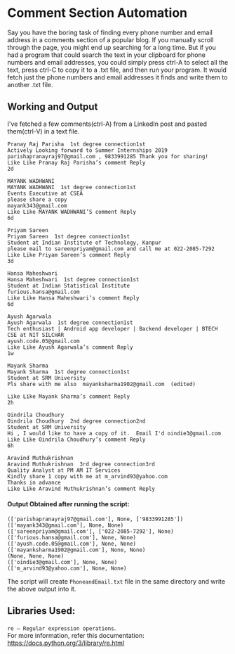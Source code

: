 # Comment Section Automation

Say you have the boring task of finding every phone number and email address in a comments section of a popular blog. If you manually scroll through the page, you might end up searching for a long time. But if you had a program that could search the text in your clipboard for phone numbers and email addresses, you could simply press ctrl-A to select all the text, press ctrl-C to copy it to a .txt file, and then run your program. It would fetch just the phone numbers and email addresses it finds and write them to another .txt file.

## Working and Output

I've fetched a few comments(ctrl-A) from a LinkedIn post and pasted them(ctrl-V) in a text file.
```
Pranay Raj Parisha  1st degree connection1st
Actively Looking forward to Summer Internships 2019
parishapranayraj97@gmail.com , 9833991285 Thank you for sharing!
Like Like Pranay Raj Parisha’s comment Reply
2d

MAYANK WADHWANI
MAYANK WADHWANI  1st degree connection1st
Events Executive at CSEA
please share a copy
mayank343@gmail.com
Like Like MAYANK WADHWANI’S comment Reply
6d

Priyam Sareen
Priyam Sareen  1st degree connection1st
Student at Indian Institute of Technology, Kanpur
please mail to sareenpriyam@gmail.com and call me at 022-2085-7292
Like Like Priyam Sareen’s comment Reply
3d

Hansa Maheshwari
Hansa Maheshwari  1st degree connection1st
Student at Indian Statistical Institute
furious.hansa@gmail.com
Like Like Hansa Maheshwari’s comment Reply
6d

Ayush Agarwala
Ayush Agarwala  1st degree connection1st
Tech enthusiast | Android app developer | Backend developer | BTECH CSE at NIT SILCHAR
ayush.code.05@gmail.com
Like Like Ayush Agarwala’s comment Reply
1w

Mayank Sharma
Mayank Sharma  1st degree connection1st
Student at SRM University
Pls share with me also  mayanksharma1902@gmail.com  (edited)

Like Like Mayank Sharma’s comment Reply
2h

Oindrila Choudhury
Oindrila Choudhury  2nd degree connection2nd
Student at SRM University
Hi , I would like to have a copy of it.  Email I'd oindie3@gmail.com
Like Like Oindrila Choudhury’s comment Reply
6h

Aravind Muthukrishnan
Aravind Muthukrishnan  3rd degree connection3rd
Quality Analyst at PM AM IT Services
Kindly share 1 copy with me at m_arvind93@yahoo.com
Thanks in advance
Like Like Aravind Muthukrishnan’s comment Reply
```
#### Output Obtained after running the script:

```
(['parishapranayraj97@gmail.com'], None, ['9833991285'])
(['mayank343@gmail.com'], None, None)
(['sareenpriyam@gmail.com'], ['022-2085-7292'], None)
(['furious.hansa@gmail.com'], None, None)
(['ayush.code.05@gmail.com'], None, None)
(['mayanksharma1902@gmail.com'], None, None)
(None, None, None)
(['oindie3@gmail.com'], None, None)
(['m_arvind93@yahoo.com'], None, None)
```
The script will create `PhoneandEmail.txt` file in the same directory and write the above output into it.

## Libraries Used:

`re — Regular expression operations`.  
For more information, refer this documentation: https://docs.python.org/3/library/re.html

